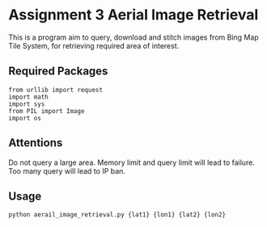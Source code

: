 # Assignment 3 Aerial Image Retrieval

This is a program aim to query, download and stitch images from Bing Map Tile System, for retrieving required area of interest.

## Required Packages

```
from urllib import request
import math
import sys
from PIL import Image
import os
```

## Attentions

Do not query a large area. Memory limit and query limit will lead to failure. Too many query will lead to IP ban.


## Usage

```
python aerail_image_retrieval.py {lat1} {lon1} {lat2} {lon2}
```
